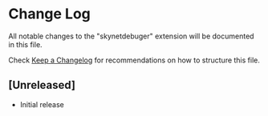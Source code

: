# Change Log

All notable changes to the "skynetdebuger" extension will be documented in this file.

Check [Keep a Changelog](http://keepachangelog.com/) for recommendations on how to structure this file.

## [Unreleased]

- Initial release